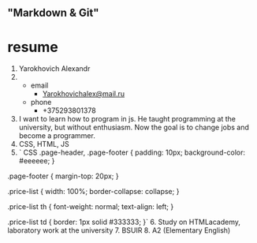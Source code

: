 
## "Markdown & Git"
# resume
1. Yarokhovich Alexandr
2.  * email
        * Yarokhovichalex@mail.ru
    * phone
        * +375293801378
3. I want to learn how to program in js. He taught programming at the university, but without enthusiasm. Now the goal is to change jobs and become a programmer.
4. CSS, HTML, JS
5. ` CSS
 .page-header,
.page-footer {
    padding: 10px;
    background-color: #eeeeee;
}

.page-footer {
    margin-top: 20px;
}

.price-list {
    width: 100%;
    border-collapse: collapse;
}

.price-list th {
    font-weight: normal;
    text-align: left;
}

.price-list td {
    border: 1px solid #333333;
}`
6. Study on HTMLacademy, laboratory work at the university
7. BSUIR
8. A2 (Elementary English)

